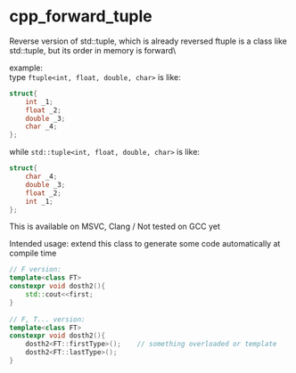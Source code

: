 # cpp_forward_tuple
Reverse version of std::tuple, which is already reversed
ftuple is a class like std::tuple, but its order in memory is forward\

example:\
type `ftuple<int, float, double, char>` is like:
```C++
struct{
    int _1;
    float _2;
    double _3;
    char _4;
};
```
while `std::tuple<int, float, double, char>` is like:
```C++
struct{
    char _4;
    double _3;
    float _2;
    int _1;
};
```
This is available on MSVC, Clang / Not tested on GCC yet

Intended usage: extend this class to generate some code automatically at compile time
```C++
// F version:
template<class FT>
constexpr void dosth2(){
    std::cout<<first;
}
    
// F, T... version:
template<class FT>
constexpr void dosth2(){
    dosth2<FT::firstType>();    // something overloaded or template
    dosth2<FT::lastType>();
}
```
